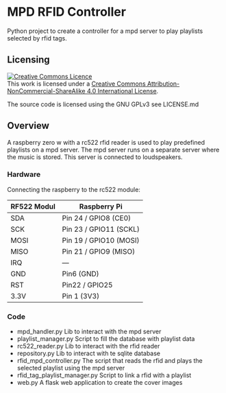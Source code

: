# MPD RFID Controller

Python project to create a controller for a mpd server to play playlists selected by rfid tags.

Licensing
---------
<a rel="license" href="http://creativecommons.org/licenses/by-nc-sa/4.0/"><img alt="Creative Commons Licence" style="border-width:0" src="https://i.creativecommons.org/l/by-nc-sa/4.0/88x31.png" /></a><br />This work is licensed under a <a rel="license" href="http://creativecommons.org/licenses/by-nc-sa/4.0/">Creative Commons Attribution-NonCommercial-ShareAlike 4.0 International License</a>.

The source code is licensed using the GNU GPLv3 see LICENSE.md

## Overview

A raspberry zero w with a rc522 rfid reader is used to play predefined playlists on a mpd server.
The mpd server runs on a separate server where the music is stored. This server is connected to loudspeakers.

### Hardware

Connecting the raspberry to the rc522 module:

| RF522 Modul | Raspberry Pi |
| ----------- | ------------ |
| SDA | Pin 24 / GPIO8 (CE0) |
| SCK | Pin 23 / GPIO11 (SCKL) |
| MOSI | Pin 19 / GPIO10 (MOSI) |
| MISO | Pin 21 / GPIO9 (MISO) |
| IRQ | — |
| GND | Pin6 (GND) |
| RST | Pin22 / GPIO25 |
| 3.3V | Pin 1 (3V3) |

### Code

- mpd_handler.py Lib to interact with the mpd server
- playlist_manager.py Script to fill the database with playlist data
- rc522_reader.py Lib to interact with the rfid reader
- repository.py Lib to interact with te sqlite database
- rfid_mpd_controller.py The script that reads the rfid and plays the selected playlist using the mpd server
- rfid_tag_playlist_manager.py Script to link a rfid with a playlist
- web.py A flask web application to create the cover images